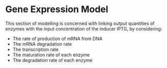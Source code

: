 # Gene Expression Model
This section of modelling is concerned with linking output quantities of enzymes with the input concentration of the inducer IPTG, by considering:
* The rate of production of mRNA from DNA
* The mRNA degradation rate
* The transcription rate
* The maturation rate of each enzyme
* The degradation rate of each enzyme
